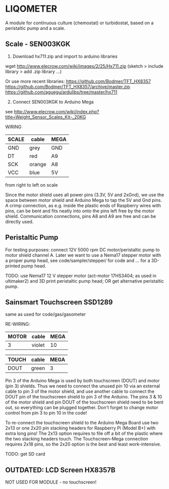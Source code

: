 # LIQOMETER

A module for continuous culture (chemostat) or turbidostat, based on
a peristaltic pump and a scale.


## Scale - SEN003KGK

1) Download hx711.zip and import to arduino libraries

wget http://www.elecrow.com/wiki/images/2/25/Hx711.zip
(sketch > include library > add .zip library ...)

Or use more recent libraries:
https://github.com/Bodmer/TFT_HX8357
https://github.com/Bodmer/TFT_HX8357/archive/master.zip
https://github.com/aguegu/ardulibs/tree/master/hx711

2) Connect SEN003KGK to Arduino Mega

see http://www.elecrow.com/wiki/index.php?title=Weight_Sensor_Scales_Kit-_20KG

WIRING

| SCALE | cable | MEGA |
|-------|-------|------|
| GND   | grey  | GND  |
| DT    | red   | A9   |
| SCK   | orange| A8   |
| VCC   | blue  | 5V   | 
from right to left on scale


Since the motor shield uses all power pins (3.3V, 5V and 2xGnd), we use
the space between motor shield and Arduino Mega to tap the 5V
and Gnd pins. A crimp connection, as e.g. inside the plastic 
ends of Raspberry wires with pins, can be bent and fits neatly into
onto the pins left free by the motor shield.
Communication connections, pins A8 and A9 are free and can be directly used.

## Peristaltic Pump

For testing purposes: connect 12V 5000 rpm DC motor/peristaltic pump to 
motor shield channel A. Later we want to use a Nema17 stepper motor with
a proper pump head, see code/sampler/stepper/ for code and ... for
a 3D-printed pump head.

TODO: use Nema17 12 V stepper motor (act-motor 17HS3404; as used
in ultimaker2) and 3D print peristaltic pump head; OR get alternative
peristaltic pump.

## Sainsmart Touchscreen SSD1289 

same as used for code/gas/gasometer

RE-WIRING:

| MOTOR | cable | MEGA |
|-------|-------|------|
|   3   | violet|  10  |

| TOUCH | cable | MEGA |
|-------|-------|------|
| DOUT  | green |  3   |

Pin 3 of the Arduino Mega is used by both touchscreen (DOUT) and motor
(pin 3) shields. Thus we need to connect the unused pin 10 via an external
cable to pin 3 of the motor shield, and use another cable to connect
the DOUT pin of the touchscreen shield to pin 3 of the Arduino.
The pins 3 & 10 of the motor shield and pin DOUT of the touchscreen shield
need to be bent out, so everything can be plugged together. 
Don't forget to change motor control from pin 3 to pin 10 in the code!

To re-connect the touchscreen shield to the Arduino Mega Board use two
2x13 or one 2x20 pin stacking headers for Raspberry Pi (Model B+) with
extra long pins! The 2x13 option requires to file off a bit of the
plastic where the two stacking headers touch. The Touchscreen-Mega
connection requires 2x18 pins, so the 2x20 option is the best and
least work-intensive.

TODO:  get SD card


## OUTDATED: LCD Screen HX8357B 

NOT USED FOR MODULE - no touchscreen!


